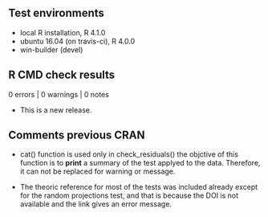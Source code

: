 ## Test environments
* local R installation, R 4.1.0
* ubuntu 16.04 (on travis-ci), R 4.0.0
* win-builder (devel)

## R CMD check results

0 errors | 0 warnings | 0 notes

* This is a new release.

## Comments previous CRAN 

- cat() function is used only in check_residuals() the objctive of 
this function is to **print** a summary of the test applyed to the data. 
Therefore, it can not be replaced for warning or message.

- The theoric reference for most of the tests was included already except for the random projections test, and that is because the DOI is not available and the link gives an error message.

